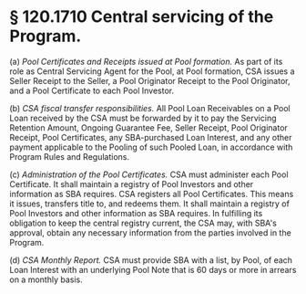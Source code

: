 # § 120.1710   Central servicing of the Program.

(a) *Pool Certificates and Receipts issued at Pool formation.* As part of its role as Central Servicing Agent for the Pool, at Pool formation, CSA issues a Seller Receipt to the Seller, a Pool Originator Receipt to the Pool Originator, and a Pool Certificate to each Pool Investor.


(b) *CSA fiscal transfer responsibilities.* All Pool Loan Receivables on a Pool Loan received by the CSA must be forwarded by it to pay the Servicing Retention Amount, Ongoing Guarantee Fee, Seller Receipt, Pool Originator Receipt, Pool Certificates, any SBA-purchased Loan Interest, and any other payment applicable to the Pooling of such Pooled Loan, in accordance with Program Rules and Regulations.


(c) *Administration of the Pool Certificates.* CSA must administer each Pool Certificate. It shall maintain a registry of Pool Investors and other information as SBA requires. CSA registers all Pool Certificates. This means it issues, transfers title to, and redeems them. It shall maintain a registry of Pool Investors and other information as SBA requires. In fulfilling its obligation to keep the central registry current, the CSA may, with SBA's approval, obtain any necessary information from the parties involved in the Program.


(d) *CSA Monthly Report.* CSA must provide SBA with a list, by Pool, of each Loan Interest with an underlying Pool Note that is 60 days or more in arrears on a monthly basis.




